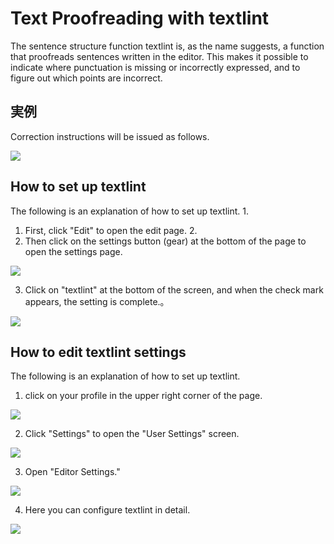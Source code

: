 # Text Proofreading with textlint

The sentence structure function textlint is, as the name suggests, a function that proofreads sentences written in the editor.
This makes it possible to indicate where punctuation is missing or incorrectly expressed, and to figure out which points are incorrect.

## 実例

Correction instructions will be issued as follows.

![](/assets/images/textlint-example.png)


## How to set up textlint

The following is an explanation of how to set up textlint. 1.

1. First, click "Edit" to open the edit page. 2.
2. Then click on the settings button (gear) at the bottom of the page to open the settings page.

![](/assets/images/textlint-setting1.png)

3. Click on "textlint" at the bottom of the screen, and when the check mark appears, the setting is complete.。

![](/assets/images/textlint-setting2.png)


## How to edit textlint settings

The following is an explanation of how to set up textlint.

1. click on your profile in the upper right corner of the page.

![](/assets/images/textlint-setting3.png)

2. Click "Settings" to open the "User Settings" screen.

![](/assets/images/textlint-setting4.png)

3. Open "Editor Settings."

![](/assets/images/textlint-setting5.png)

4. Here you can configure textlint in detail.

![](/assets/images/textlint-setting6.png)
